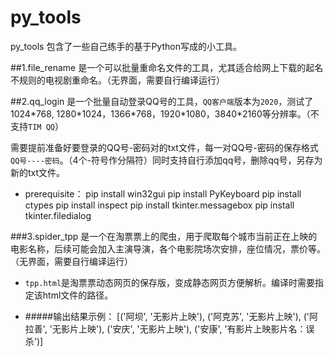 # py_tools

py_tools 包含了一些自己练手的基于Python写成的小工具。

##1.file_rename
是一个可以批量重命名文件的工具，尤其适合给网上下载的起名不规则的电视剧重命名。（无界面，需要自行编译运行）

##2.qq_login
是一个批量自动登录QQ号的工具，`QQ客户端`版本为`2020`，测试了1024\*768, 1280\*1024，1366\*768，1920\*1080，3840\*2160等分辨率。（不支持`TIM QQ`）


需要提前准备好要登录的QQ号-密码对的txt文件，每一对QQ号-密码的保存格式`QQ号----密码`。（4个-符号作分隔符）同时支持自行添加qq号，删除qq号，另存为新的txt文件。

* prerequisite：
        pip install win32gui
        pip install PyKeyboard
        pip install ctypes
        pip install inspect
        pip install tkinter.messagebox
        pip install tkinter.filedialog


###3.spider_tpp
是一个在淘票票上的爬虫，用于爬取每个城市当前正在上映的电影名称，后续可能会加入主演导演，各个电影院场次安排，座位情况，票价等。（无界面，需要自行编译运行）

* `tpp.html`是淘票票动态网页的保存版，变成静态网页方便解析。编译时需要指定该html文件的路径。


* #####输出结果示例：
        [('阿坝', '无影片上映'), ('阿克苏', '无影片上映'), ('阿拉善', '无影片上映'), ('安庆', '无影片上映'),  ('安康', '有影片上映影片名：误杀')]
